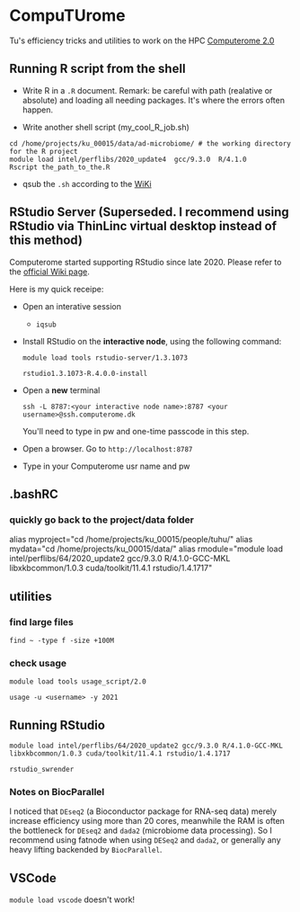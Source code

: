 # CompuTUrome

Tu's efficiency tricks and utilities to work on the HPC [Computerome 2.0](https://www.computerome.dk/display/C2W/Computerome+2.0+Wiki)

## Running R script from the shell

- Write R in a `.R` document. Remark: be careful with path (realative or absolute) and loading all needing packages. It's where the errors often happen.

- Write another shell script (my_cool_R_job.sh)

```
cd /home/projects/ku_00015/data/ad-microbiome/ # the working directory for the R project
module load intel/perflibs/2020_update4  gcc/9.3.0  R/4.1.0
Rscript the_path_to_the.R
```

- qsub the `.sh` according to the [WiKi](https://www.computerome.dk/display/C2W/Batch+System)

## RStudio Server (**Superseded. I recommend using RStudio via ThinLinc virtual desktop instead of this method**)

Computerome started supporting RStudio since late 2020. Please refer to the [official Wiki page](https://www.computerome.dk/display/C2W/Rstudio+Server).

Here is my quick receipe:

- Open an interative session
  
  - `iqsub`

- Install RStudio on the **interactive node**, using the following command:

    `module load tools rstudio-server/1.3.1073`
    
    `rstudio1.3.1073-R.4.0.0-install`

- Open a **new** terminal
  
  `ssh -L 8787:<your interactive node name>:8787 <your username>@ssh.computerome.dk`

  You'll need to type in pw and one-time passcode in this step.

- Open a browser. Go to `http://localhost:8787`
  
- Type in your Computerome usr name and pw

## .bashRC

### quickly go back to the project/data folder
alias myproject="cd /home/projects/ku_00015/people/tuhu/"
alias mydata="cd /home/projects/ku_00015/data/"
alias rmodule="module load intel/perflibs/64/2020_update2 gcc/9.3.0 R/4.1.0-GCC-MKL libxkbcommon/1.0.3 cuda/toolkit/11.4.1 rstudio/1.4.1717"

## utilities

### find large files

`find ~ -type f -size +100M`

### check usage
`module load tools usage_script/2.0`

`usage -u <username> -y 2021`

## Running RStudio
`module load intel/perflibs/64/2020_update2 gcc/9.3.0 R/4.1.0-GCC-MKL libxkbcommon/1.0.3 cuda/toolkit/11.4.1 rstudio/1.4.1717`

`rstudio_swrender`

### Notes on BiocParallel 
I noticed that `DEseq2` (a Bioconductor package for RNA-seq data) merely increase efficiency using more than 20 cores, meanwhile the RAM is often the bottleneck for `DEseq2` and `dada2` (microbiome data processing). 
So I recommend using fatnode when using `DESeq2` and `dada2`, or generally any heavy lifting backended by `BiocParallel`.
## VSCode
`module load vscode` doesn't work!


